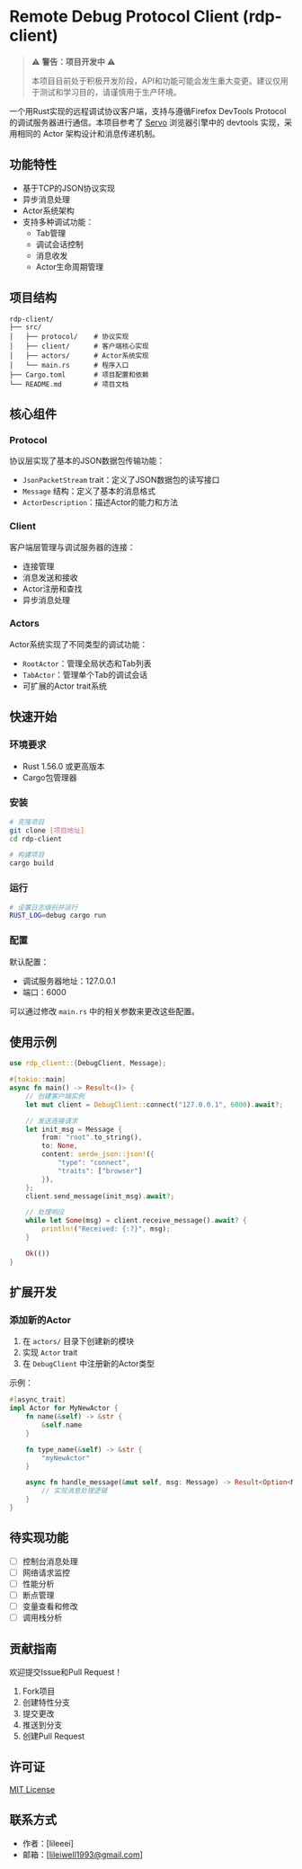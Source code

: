 # Remote Debug Protocol Client (rdp-client)

> ⚠️ **警告：项目开发中** ⚠️
> 
> 本项目目前处于积极开发阶段，API和功能可能会发生重大变更。建议仅用于测试和学习目的，请谨慎用于生产环境。

一个用Rust实现的远程调试协议客户端，支持与遵循Firefox DevTools Protocol的调试服务器进行通信。本项目参考了 [Servo](https://github.com/servo/servo) 浏览器引擎中的 devtools 实现，采用相同的 Actor 架构设计和消息传递机制。

## 功能特性

- 基于TCP的JSON协议实现
- 异步消息处理
- Actor系统架构
- 支持多种调试功能：
  - Tab管理
  - 调试会话控制
  - 消息收发
  - Actor生命周期管理

## 项目结构

```
rdp-client/
├── src/
│   ├── protocol/    # 协议实现
│   ├── client/      # 客户端核心实现
│   ├── actors/      # Actor系统实现
│   └── main.rs      # 程序入口
├── Cargo.toml       # 项目配置和依赖
└── README.md        # 项目文档
```

## 核心组件

### Protocol

协议层实现了基本的JSON数据包传输功能：

- `JsonPacketStream` trait：定义了JSON数据包的读写接口
- `Message` 结构：定义了基本的消息格式
- `ActorDescription`：描述Actor的能力和方法

### Client

客户端层管理与调试服务器的连接：

- 连接管理
- 消息发送和接收
- Actor注册和查找
- 异步消息处理

### Actors

Actor系统实现了不同类型的调试功能：

- `RootActor`：管理全局状态和Tab列表
- `TabActor`：管理单个Tab的调试会话
- 可扩展的Actor trait系统

## 快速开始

### 环境要求

- Rust 1.56.0 或更高版本
- Cargo包管理器

### 安装

```bash
# 克隆项目
git clone [项目地址]
cd rdp-client

# 构建项目
cargo build
```

### 运行

```bash
# 设置日志级别并运行
RUST_LOG=debug cargo run
```

### 配置

默认配置：
- 调试服务器地址：127.0.0.1
- 端口：6000

可以通过修改 `main.rs` 中的相关参数来更改这些配置。

## 使用示例

```rust
use rdp_client::{DebugClient, Message};

#[tokio::main]
async fn main() -> Result<()> {
    // 创建客户端实例
    let mut client = DebugClient::connect("127.0.0.1", 6000).await?;

    // 发送连接请求
    let init_msg = Message {
        from: "root".to_string(),
        to: None,
        content: serde_json::json!({
            "type": "connect",
            "traits": ["browser"]
        }),
    };
    client.send_message(init_msg).await?;

    // 处理响应
    while let Some(msg) = client.receive_message().await? {
        println!("Received: {:?}", msg);
    }

    Ok(())
}
```

## 扩展开发

### 添加新的Actor

1. 在 `actors/` 目录下创建新的模块
2. 实现 `Actor` trait
3. 在 `DebugClient` 中注册新的Actor类型

示例：
```rust
#[async_trait]
impl Actor for MyNewActor {
    fn name(&self) -> &str {
        &self.name
    }

    fn type_name(&self) -> &str {
        "myNewActor"
    }

    async fn handle_message(&mut self, msg: Message) -> Result<Option<Message>> {
        // 实现消息处理逻辑
    }
}
```

## 待实现功能

- [ ] 控制台消息处理
- [ ] 网络请求监控
- [ ] 性能分析
- [ ] 断点管理
- [ ] 变量查看和修改
- [ ] 调用栈分析

## 贡献指南

欢迎提交Issue和Pull Request！

1. Fork项目
2. 创建特性分支
3. 提交更改
4. 推送到分支
5. 创建Pull Request

## 许可证

[MIT License](LICENSE)

## 联系方式

- 作者：[lileeei]
- 邮箱：[lileiwell1993@gmail.com]
